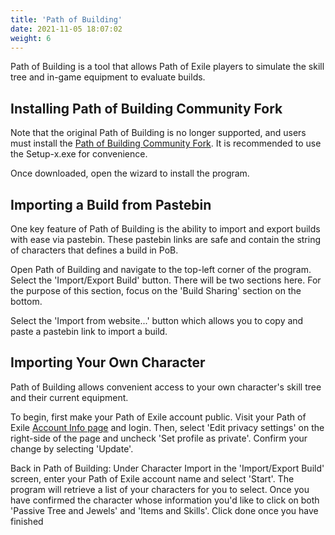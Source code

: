 ```yaml
---
title: 'Path of Building'
date: 2021-11-05 18:07:02
weight: 6
---
```


Path of Building is a tool that allows Path of Exile players to simulate the skill tree and in-game equipment to evaluate builds.

<!--more-->

## Installing Path of Building Community Fork

Note that the original Path of Building is no longer supported, and users must install the [Path of Building Community Fork](https://github.com/PathOfBuildingCommunity/PathOfBuilding/releases). It is recommended to use the Setup-x.exe for convenience.

Once downloaded, open the wizard to install the program.

## Importing a Build from Pastebin

One key feature of Path of Building is the ability to import and export builds with ease via pastebin. These pastebin links are safe and contain the string of characters that defines a build in PoB.

Open Path of Building and navigate to the top-left corner of the program. Select the 'Import/Export Build' button. There will be two sections here. For the purpose of this section, focus on the 'Build Sharing' section on the bottom.

Select the 'Import from website...' button which allows you to copy and paste a pastebin link to import a build.

## Importing Your Own Character

Path of Building allows convenient access to your own character's skill tree and their current equipment.

To begin, first make your Path of Exile account public. Visit your Path of Exile [Account Info page](https://www.pathofexile.com/my-account) and login.
Then, select 'Edit privacy settings' on the right-side of the page and uncheck 'Set profile as private'. Confirm your change by selecting 'Update'.

Back in Path of Building:
Under Character Import in the 'Import/Export Build' screen, enter your Path of Exile account name and select 'Start'.
The program will retrieve a list of your characters for you to select. Once you have confirmed the character whose information you'd like to click on both 'Passive Tree and Jewels' and 'Items and Skills'. Click done once you have finished
